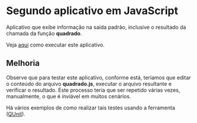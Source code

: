 # Segundo aplicativo em JavaScript
Aplicativo que exibe informação na saída padrão, 
inclusive o resultado da chamada da função **quadrado**.

Veja [aqui](https://asciinema.org/a/161533) como executar este aplicativo. 

## Melhoria
Observe que para testar este aplicativo, conforme está, teríamos que 
editar o conteúdo do arquivo **quadrado.js**, executar o arquivo resultante e verificar o resultado.
Este processo teria que ser repetido várias vezes, manualmente, o que é inviável em muitos cenários. 

Há vários exemplos de como realizar tais testes usando a ferramenta ([QUnit](qunit)).
